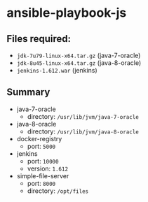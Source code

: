 # ansible-playbook-js
## Files required:
- `jdk-7u79-linux-x64.tar.gz` (java-7-oracle)
- `jdk-8u45-linux-x64.tar.gz` (java-8-oracle)
- `jenkins-1.612.war` (jenkins)

## Summary
- java-7-oracle
  - directory: `/usr/lib/jvm/java-7-oracle`
- java-8-oracle
  - directory: `/usr/lib/jvm/java-8-oracle`
- docker-registry
  - port: `5000`
- jenkins
  - port: `10000`
  - version: `1.612`
- simple-file-server
  - port: `8000`
  - directory: `/opt/files`
